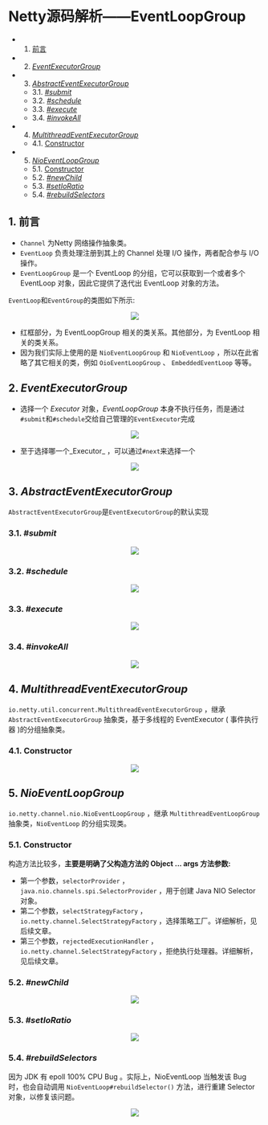 # Netty源码解析——EventLoopGroup

<!-- vscode-markdown-toc -->
* 1. [前言](#)
* 2. [_EventExecutorGroup_](#EventExecutorGroup_)
* 3. [_AbstractEventExecutorGroup_](#AbstractEventExecutorGroup_)
	* 3.1. [_#submit_](#submit_)
	* 3.2. [_#schedule_](#schedule_)
	* 3.3. [_#execute_](#execute_)
	* 3.4. [_#invokeAll_](#invokeAll_)
* 4. [_MultithreadEventExecutorGroup_](#MultithreadEventExecutorGroup_)
	* 4.1. [Constructor](#Constructor)
* 5. [_NioEventLoopGroup_](#NioEventLoopGroup_)
	* 5.1. [Constructor](#Constructor-1)
	* 5.2. [_#newChild_](#newChild_)
	* 5.3. [_#setIoRatio_](#setIoRatio_)
	* 5.4. [_#rebuildSelectors_](#rebuildSelectors_)

<!-- vscode-markdown-toc-config
	numbering=true
	autoSave=true
	/vscode-markdown-toc-config -->
<!-- /vscode-markdown-toc -->

##  1. <a name=''></a>前言

* `Channel` 为Netty 网络操作抽象类。
* `EventLoop` 负责处理注册到其上的 Channel 处理 I/O 操作，两者配合参与 I/O 操作。
* `EventLoopGroup` 是一个 EventLoop 的分组，它可以获取到一个或者多个 EventLoop 对象，因此它提供了迭代出 EventLoop 对象的方法。

`EventLoop`和`EventGroup`的类图如下所示:

<div align=center><img src="/assets/netty17.png"/></div>

* 红框部分，为 EventLoopGroup 相关的类关系。其他部分，为 EventLoop 相关的类关系。
* 因为我们实际上使用的是 `NioEventLoopGroup` 和 `NioEventLoop` ，所以在此省略了其它相关的类，例如 `OioEventLoopGroup` 、 `EmbeddedEventLoop` 等等。

##  2. <a name='EventExecutorGroup_'></a>_EventExecutorGroup_

* 选择一个 _Executor_ 对象，_EventLoopGroup_ 本身不执行任务，而是通过`#submit`和`#schedule`交给自己管理的`EventExecutor`完成

<div align=center><img src="/assets/netty19.png"/></div>

* 至于选择哪一个_Executor_ ，可以通过`#next`来选择一个

<div align=center><img src="/assets/netty18.png"/></div>

##  3. <a name='AbstractEventExecutorGroup_'></a>_AbstractEventExecutorGroup_

`AbstractEventExecutorGroup`是`EventExecutorGroup`的默认实现

###  3.1. <a name='submit_'></a>_#submit_

<div align=center><img src="/assets/netty20.png"/></div>

###  3.2. <a name='schedule_'></a>_#schedule_

<div align=center><img src="/assets/netty21.png"/></div>

###  3.3. <a name='execute_'></a>_#execute_

<div align=center><img src="/assets/netty22.png"/></div>

###  3.4. <a name='invokeAll_'></a>_#invokeAll_

<div align=center><img src="/assets/netty23.png"/></div>

##  4. <a name='MultithreadEventExecutorGroup_'></a>_MultithreadEventExecutorGroup_

`io.netty.util.concurrent.MultithreadEventExecutorGroup` ，继承 `AbstractEventExecutorGroup` 抽象类，基于多线程的 EventExecutor ( 事件执行器 )的分组抽象类。

###  4.1. <a name='Constructor'></a>Constructor

<div align=center><img src="/assets/netty24.png"/></div>

##  5. <a name='NioEventLoopGroup_'></a>_NioEventLoopGroup_

`io.netty.channel.nio.NioEventLoopGroup` ，继承 `MultithreadEventLoopGroup` 抽象类，`NioEventLoop` 的分组实现类。

###  5.1. <a name='Constructor-1'></a>Constructor

构造方法比较多，**主要是明确了父构造方法的 Object ... args 方法参数:**
* 第一个参数，`selectorProvider` ， `java.nio.channels.spi.SelectorProvider`  ，用于创建 Java NIO Selector 对象。
* 第二个参数，`selectStrategyFactory` ， `io.netty.channel.SelectStrategyFactory` ，选择策略工厂。详细解析，见后续文章。
* 第三个参数，`rejectedExecutionHandler` ， `io.netty.channel.SelectStrategyFactory` ，拒绝执行处理器。详细解析，见后续文章。

###  5.2. <a name='newChild_'></a>_#newChild_

<div align=center><img src="/assets/netty25.png"/></div>

###  5.3. <a name='setIoRatio_'></a>_#setIoRatio_

<div align=center><img src="/assets/netty26.png"/></div>

###  5.4. <a name='rebuildSelectors_'></a>_#rebuildSelectors_

因为 JDK 有 epoll 100% CPU Bug 。实际上，NioEventLoop 当触发该 Bug 时，也会自动调用 `NioEventLoop#rebuildSelector()` 方法，进行重建 Selector 对象，以修复该问题。

<div align=center><img src="/assets/netty27.png"/></div>

